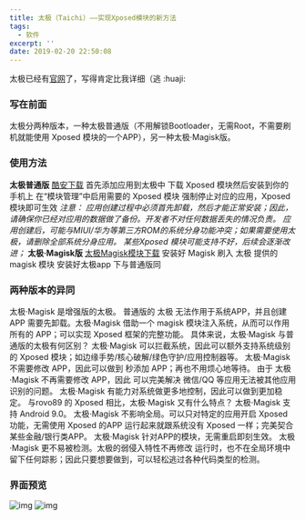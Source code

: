 ```yaml
---
title: 太极（Taichi）——实现Xposed模块的新方法
tags:
  - 软件
excerpt: ''
date: 2019-02-20 22:50:08
---
```


太极已经有[官网](https://taichi.cool/README_CN.html "官网")了，写得肯定比我详细（逃 :huaji:

### 写在前面

太极分两种版本，一种太极普通版（不用解锁Bootloader，无需Root，不需要刷机就能使用 Xposed 模块的一个APP），另一种太极·Magisk版。

### 使用方法

**太极普通版** [酷安下载](https://www.coolapk.com/apk/me.weishu.exp "酷安下载") 首先添加应用到太极中 下载 Xposed 模块然后安装到你的手机上 在“模块管理”中启用需要的 Xposed 模块 强制停止对应的应用，Xposed 模块即可生效 _注意： 应用创建过程中必须首先卸载，然后才能正常安装；因此，请确保你已经对应用的数据做了备份。开发者不对任何数据丢失的情况负责。 应用创建后，可能与MIUI/华为等第三方ROM的系统分身功能冲突；如果需要使用太极，请删除全部系统分身应用。 某些Xposed 模块可能支持不好，后续会逐渐改进；_ **太极·Magisk版** [太极Magisk模块下载](https://www.lanzous.com/i31t25a "太极Magisk模块下载") 安装好 Magisk 刷入 太极 提供的 magisk 模块 安装好太极app 下与普通版同

### 两种版本的异同

太极·Magisk 是增强版的太极。 普通版的 太极 无法作用于系统APP，并且创建 APP 需要先卸载。太极·Magisk 借助一个 magisk 模块注入系统，从而可以作用所有的 APP；可以实现 Xposed 框架的完整功能。 具体来说，太极·Magisk 与普通版的太极有何区别？ 太极·Magisk 可以拦截系统，因此可以额外支持系统级别的 Xposed 模块；如边缘手势/核心破解/绿色守护/应用控制器等。 太极·Magisk 不需要修改 APP，因此可以做到 秒添加 APP；再也不用烦心地等待。 由于 太极·Magisk 不再需要修改 APP，因此 可以完美解决 微信/QQ 等应用无法被其他应用识别的问题。 太极·Magisk 有能力对系统做更多地控制，因此可以做到更加稳定。 与rovo89 的 Xposed 相比，太极·Magisk 又有什么特点？ 太极·Magisk 支持 Android 9.0。 太极·Magisk 不影响全局。可以只对特定的应用开启 Xposed 功能，无需使用 Xposed 的APP 运行起来就跟系统没有 Xposed 一样；完美契合某些金融/银行类APP。 太极·Magisk 针对APP的模块，无需重启即刻生效。 太极·Magisk 更不易被检测。太极的弱侵入特性不再修改 运行时，也不在全局环境中留下任何踪影；因此只要想要做到，可以轻松逃过各种代码类型的检测。

### 界面预览

![img](https://i.loli.net/2020/03/11/edKsr42METawNAF.png) ![img](https://i.loli.net/2020/03/11/TrByCai6k2uv8ZW.png)